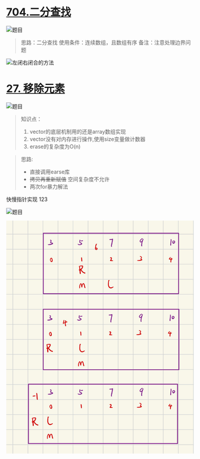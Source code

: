 # [704.二分查找](https://leetcode.cn/problems/binary-search/description/)

![题目](https://img-blog.csdnimg.cn/direct/e8f730ddb2864b16b3b099c7352c76ee.png)
> 思路：二分查找
> 使用条件：连续数组，且数组有序
> 备注：注意处理边界问题

![左闭右闭合的方法](https://img-blog.csdnimg.cn/direct/6e0fdc1d1044451598f0a34dc709b6e2.png)

# [27. 移除元素](https://leetcode.cn/problems/remove-element/description/)

![题目](https://img-blog.csdnimg.cn/direct/7e77416a782047d28a30ef88a43981c6.png)

>知识点：
> 1. vector的底层机制用的还是array数组实现
> 2. vector没有对内存进行操作,使用size变量做计数器
> 3. erase的复杂度为O(n)

>思路:
>* 直接调用earse库
>* ~~拷贝再重新赋值~~  空间复杂度不允许
>* 两次for暴力解法

快慢指针实现
123

![题目](https://img-blog.csdnimg.cn/direct/8c51bcb358bd46aba23b848896eea58a.png)

![](./Pic/show.jpg)
